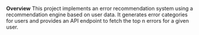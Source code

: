 **Overview**
This project implements an error recommendation system using a recommendation engine based on user data. It generates error categories for users and provides an API endpoint to fetch the top n errors for a given user.
